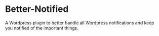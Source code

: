 # Better-Notified
A Wordpress plugin to better handle all Wordpress notifications and keep you notified of the important things.
